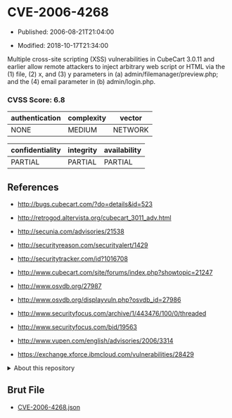 # CVE-2006-4268

- Published: 2006-08-21T21:04:00

- Modified: 2018-10-17T21:34:00

Multiple cross-site scripting (XSS) vulnerabilities in CubeCart 3.0.11 and earlier allow remote attackers to inject arbitrary web script or HTML via the (1) file, (2) x, and (3) y parameters in (a) admin/filemanager/preview.php; and the (4) email parameter in (b) admin/login.php.

### CVSS Score: **6.8**

| authentication | complexity | vector |
| --- | --- | --- |
| NONE | MEDIUM | NETWORK |

| confidentiality | integrity | availability |
| --- | --- | --- |
| PARTIAL | PARTIAL | PARTIAL |

## References

* http://bugs.cubecart.com/?do=details&id=523

* http://retrogod.altervista.org/cubecart_3011_adv.html

* http://secunia.com/advisories/21538

* http://securityreason.com/securityalert/1429

* http://securitytracker.com/id?1016708

* http://www.cubecart.com/site/forums/index.php?showtopic=21247

* http://www.osvdb.org/27987

* http://www.osvdb.org/displayvuln.php?osvdb_id=27986

* http://www.securityfocus.com/archive/1/443476/100/0/threaded

* http://www.securityfocus.com/bid/19563

* http://www.vupen.com/english/advisories/2006/3314

* https://exchange.xforce.ibmcloud.com/vulnerabilities/28429

<details>
<summary>About this repository</summary> 

  This repository is part of the project [Live Hack CVE](https://github.com/Live-Hack-CVE). Main website can be found [www.live-hack.org](https://www.live-hack.org) 
  
  Made by [Sn0wAlice](https://github.com/Sn0wAlice) for the people that care about security and need to have a feed of the latest CVEs. Hope you enjoy it, don't forget to star the repo and follow me on [Twitter](https://twitter.com/Sn0wAlice) and [Github](https://github.com/Sn0wAlice). And that is my [personnal website](https://www.alice-snow.me/)

  - [Home Page](https://github.com/Live-Hack-CVE)
  - [Framework](https://github.com/Live-Hack-CVE/cve-framework)
  - [CVE database](https://github.com/Live-Hack-CVE/full_database)
  - [Changelog](https://github.com/Live-Hack-CVE/Changelog)
</details>

## Brut File

* [CVE-2006-4268.json](https://raw.githubusercontent.com/Live-Hack-CVE/full_database/main/cves/2006/CVE-2006-4268.json)


